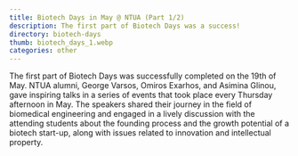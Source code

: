 ```yaml
---
title: Biotech Days in May @ NTUA (Part 1/2)
description: The first part of Biotech Days was a success!
directory: biotech-days
thumb: biotech_days_1.webp
categories: other
---
```

The first part of Biotech Days was successfully completed on the 19th of May. NTUA alumni, George Varsos, Omiros Exarhos, and Asimina Glinou, gave inspiring talks in a series of events that took place every Thursday afternoon in May. The speakers shared their journey in the field of biomedical engineering and engaged in a lively discussion with the attending students about the founding process and the growth potential of a biotech start-up, along with issues related to innovation and intellectual property.
